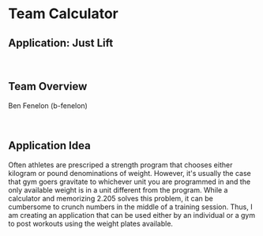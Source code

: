 # Team Calculator
## Application: Just Lift

<br>

## Team Overview
Ben Fenelon (b-fenelon)

<br>

## Application Idea
Often athletes are prescriped a strength program that chooses either kilogram or pound denominations of weight. However, it's usually the case that gym goers gravitate to whichever unit you are programmed in and the only available weight is in a unit different from the program. While a calculator and memorizing 2.205 solves this problem, it can be cumbersome to crunch numbers in the middle of a training session. Thus, I am creating an application that can be used either by an individual or a gym to post workouts using the weight plates available.
<br>